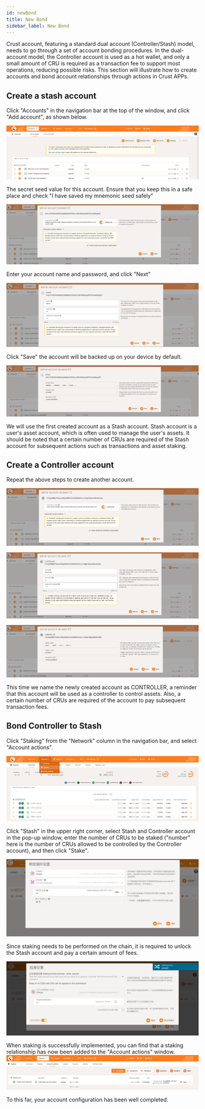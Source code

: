 ```yaml
---
id: newBond
title: New Bond
sidebar_label: New Bond
---
```


Crust account, featuring a standard dual account (Controller/Stash) model, needs to go through a set of account bonding procedures. In the dual-account model, the Controller account is used as a hot wallet, and only a small amount of CRU is required as a transaction fee to support most operations, reducing possible risks. This section will illustrate how to create accounts and bond account relationships through actions in Crust APPs.

## Create a stash account
Click "Accounts" in the navigation bar at the top of the window, and click "Add account", as shown below.

![](assets/newBond/accounts.png)

The secret seed value for this account. Ensure that you keep this in a safe place and check "I have saved my mnemonic seed safely"

![](assets/newBond/stash1.png)

Enter your account name and password, and click "Next" 

![](assets/newBond/stash2.png)

Click "Save" the account will be backed up on your device by default.

![](assets/newBond/stash3.png)

We will use the first created account as a Stash account. Stash account is a user's asset account, which is often used to manage the user's assets. It should be noted that a certain number of CRUs are required of the Stash account for subsequent actions such as transactions and asset staking.

##  Create a Controller account
Repeat the above steps to create another account.

![](assets/newBond/controller1.png)

![](assets/newBond/controller2.png)

![](assets/newBond/controller3.png)

This time we name the newly created account as CONTROLLER, a reminder that this account will be used as a controller to control assets. Also, a certain number of CRUs are required of the account to pay subsequent transaction fees.


## Bond Controller to Stash
Click "Staking" from the "Network" column in the navigation bar, and select "Account actions".

![](assets/newBond/stakingAccount.png)

Click "Stash" in the upper right corner, select Stash and Controller account in the pop-up window, enter the number of CRUs to be staked ("number" here is the number of CRUs allowed to be controlled by the Controller account), and then click "Stake".


![](assets/newBond/bond.png)

Since staking needs to be performed on the chain, it is required to unlock the Stash account and pay a certain amount of fees.

![](assets/newBond/sendTx.png)

When staking is successfully implemented, you can find that a staking relationship has now been added to the "Account actions" window.
![](assets/newBond/stakingSuccess.png)


To this far, your account configuration has been well completed.
